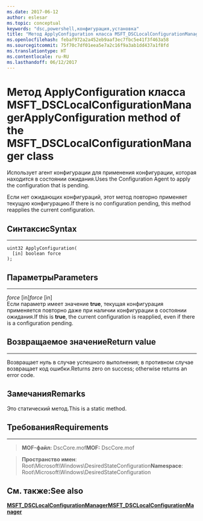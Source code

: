 ```yaml
---
ms.date: 2017-06-12
author: eslesar
ms.topic: conceptual
keywords: "dsc,powershell,конфигурация,установка"
title: "Метод ApplyConfiguration класса MSFT_DSCLocalConfigurationManager"
ms.openlocfilehash: febaf972a2a452eb9aaf3ec7fbc5e41f3f463a58
ms.sourcegitcommit: 75f70c7df01eea5e7a2c16f9a3ab1dd437a1f8fd
ms.translationtype: HT
ms.contentlocale: ru-RU
ms.lasthandoff: 06/12/2017
---
```

# <a name="applyconfiguration-method-of-the-msftdsclocalconfigurationmanager-class"></a><span data-ttu-id="44f85-103">Метод ApplyConfiguration класса MSFT_DSCLocalConfigurationManager</span><span class="sxs-lookup"><span data-stu-id="44f85-103">ApplyConfiguration method of the MSFT_DSCLocalConfigurationManager class</span></span>

<span data-ttu-id="44f85-104">Использует агент конфигурации для применения конфигурации, которая находится в состоянии ожидания.</span><span class="sxs-lookup"><span data-stu-id="44f85-104">Uses the Configuration Agent to apply the configuration that is pending.</span></span> 

<span data-ttu-id="44f85-105">Если нет ожидающих конфигураций, этот метод повторно применяет текущую конфигурацию.</span><span class="sxs-lookup"><span data-stu-id="44f85-105">If there is no configuration pending, this method reapplies the current configuration.</span></span>


## <a name="syntax"></a><span data-ttu-id="44f85-106">Синтаксис</span><span class="sxs-lookup"><span data-stu-id="44f85-106">Syntax</span></span>
------

```mof
uint32 ApplyConfiguration(
  [in] boolean force
);
```

## <a name="parameters"></a><span data-ttu-id="44f85-107">Параметры</span><span class="sxs-lookup"><span data-stu-id="44f85-107">Parameters</span></span>
----------

<span data-ttu-id="44f85-108">*force* \[in\]</span><span class="sxs-lookup"><span data-stu-id="44f85-108">*force* \[in\]</span></span>  
<span data-ttu-id="44f85-109">Если параметр имеет значение **true**, текущая конфигурация применяется повторно даже при наличии конфигурации в состоянии ожидания.</span><span class="sxs-lookup"><span data-stu-id="44f85-109">If this is **true**, the current configuration is reapplied, even if there is a configuration pending.</span></span>

## <a name="return-value"></a><span data-ttu-id="44f85-110">Возвращаемое значение</span><span class="sxs-lookup"><span data-stu-id="44f85-110">Return value</span></span>
------------

<span data-ttu-id="44f85-111">Возвращает нуль в случае успешного выполнения; в противном случае возвращает код ошибки.</span><span class="sxs-lookup"><span data-stu-id="44f85-111">Returns zero on success; otherwise returns an error code.</span></span>

## <a name="remarks"></a><span data-ttu-id="44f85-112">Замечания</span><span class="sxs-lookup"><span data-stu-id="44f85-112">Remarks</span></span>

<span data-ttu-id="44f85-113">Это статический метод.</span><span class="sxs-lookup"><span data-stu-id="44f85-113">This is a static method.</span></span>

## <a name="requirements"></a><span data-ttu-id="44f85-114">Требования</span><span class="sxs-lookup"><span data-stu-id="44f85-114">Requirements</span></span>
------------
><span data-ttu-id="44f85-115">**MOF-файл:** DscCore.mof</span><span class="sxs-lookup"><span data-stu-id="44f85-115">**MOF:** DscCore.mof</span></span>

><span data-ttu-id="44f85-116">**Пространство имен**: Root\Microsoft\Windows\DesiredStateConfiguration</span><span class="sxs-lookup"><span data-stu-id="44f85-116">**Namespace**: Root\Microsoft\Windows\DesiredStateConfiguration</span></span>


## <a name="see-also"></a><span data-ttu-id="44f85-117">См. также:</span><span class="sxs-lookup"><span data-stu-id="44f85-117">See also</span></span>


[<span data-ttu-id="44f85-118">**MSFT_DSCLocalConfigurationManager**</span><span class="sxs-lookup"><span data-stu-id="44f85-118">**MSFT_DSCLocalConfigurationManager**</span></span>](msft-dsclocalconfigurationmanager.md)

 

 



